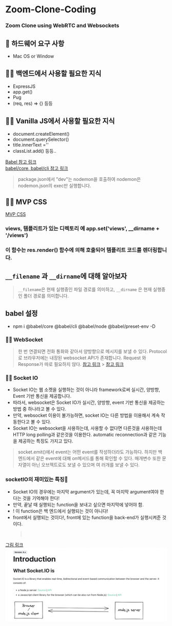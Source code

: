 # Zoom-Clone-Coding

### Zoom Clone using WebRTC and Websockets

## 📌 하드웨어 요구 사항

- Mac OS or Window

## 👨‍💻 백엔드에서 사용할 필요한 지식

- ExpressJS
- app.get()
- Pug
- (req, res) => {} 등등

## 👨‍💻 Vanilla JS에서 사용할 필요한 지식

- document.createElement()
- document.querySelector()
- title.innerText =''
- classList.add() 등등..

[Babel 참고 링크](https://xtring-dev.tistory.com/entry/Babel-%EB%AA%A8%EB%A5%B4%EA%B3%A0-%EC%82%AC%EC%9A%A9%ED%95%98%EB%8D%98-Babel-%EC%9D%B4%EC%A0%A0-%EB%91%90%EB%A0%A4%EC%9B%8C-%EB%A7%88%EC%84%B8%EC%9A%94-Babel-%EC%95%8C%EC%95%84%EB%B3%B4%EA%B8%B0)<br>
[babel/core, babel/cli 참고 링크](https://mwoo526.tistory.com/32)

> package.json에서 "dev"는 nodemon을 호출하여 nodemon은 nodemon.json의 exec만 실행합니다.

## 👨‍💻 MVP CSS

[MVP CSS](https://andybrewer.github.io/mvp/)

### views, 템플리트가 있는 디렉토리 예 app.set('views', \_\_dirname + '/views')

### 이 함수는 res.render() 함수에 의해 호출되어 템플리트 코드를 렌더링합니다.

## `__filename` 과 `__dirname`에 대해 알아보자

> `__filename`은 현재 실행중인 파일 경로를 의미하고, `__dirname` 은 현재 실행중인 폴더 경로를 의미합니다.

## babel 설정

- npm i @babel/core @babel/cli @babel/node @babel/preset-env -D

### 👨‍💻 WebSocket

> 한 번 연결되면 전화 통화와 같아서 양방향으로 메시지를 보낼 수 있다. Protocol로 브라우저에는 내장된 websocket API가 존재합니다. Request 와 Response가 따로 필요하지 않다.
> [참고 링크](https://developer.mozilla.org/ko/docs/Web/API/WebSocket/WebSocket) > [참고 링크](https://velog.io/@since-1994/Express.js-Pug)

### 👨‍💻 Socket IO

- Socket IO는 웹 소켓을 실행하는 것이 아니라 framework로써 실시간, 양방향, Event 기반 통신을 제공합니다.
- 따라서, websocket은 Socket IO가 실시간, 양방향, event 기반 통신을 제공하는 방법 중 하나라고 볼 수 있다.
- 만약, websocket 이용이 불가능하면, socket IO는 다른 방법을 이용해서 계속 작동한다고 볼 수 있다.
- Socket IO는 websocket을 사용하는데, 사용할 수 없다면 다른것을 사용하는데 HTTP long polling과 같은것을 이용한다. automatic reconnection과 같은 기능을 제공하는 특징도 가지고 있다.

> socket.emit()에서 event는 어떤 event를 작성하더라도 가능하다. 하지만 백 엔드에서 같은 event에 대해 on메서드를 통해 확인할 수 있다. 매개변수 또한 문자열이 아닌 오브젝트로도 보낼 수 있으며 여 러개를 보낼 수 있다.

### socketIO의 재미있는 특징📌

- Socket IO의 경우에는 마지막 argument가 있는데, 꼭 마지막 argument여야 한다는 것을 기억해야 한다!
- 만약, 끝날 때 실행되는 function을 보내고 싶으면 마지막에 넣어야 함.
- ! 이 function은 백 엔드에서 실행되는 것이 아니다!
- front에서 실행되는 것이다!, front에 있는 function을 back-end가 실행시켜준 것이다.
  > <br>

[그림 링크](https://developer.mozilla.org/ko/docs/Learn/JavaScript/Client-side_web_APIs) ![Socket IO 구성](/img/1.jpeg)
